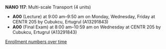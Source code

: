 **NANO 117**: Multi-scale Transport (4 units)

- **A00** (Lecture) at 9:00 am–9:50 am on Monday, Wednesday, Friday at CENTR 205 by Cubukcu, Ertugrul (A13291843)
- **A00** (Final Exam) at 8:00 am–10:59 am on Wednesday at CENTR 205 by Cubukcu, Ertugrul (A13291843)

[Enrollment numbers over time](./NANO117.tsv)
